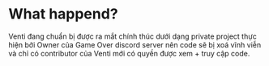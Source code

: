 # What happend?
Venti đang chuẩn bị được ra mắt chính thúc dưới dạng private project thực hiện bởi Owner của Game Over discord server nên code sẽ bị xoá vĩnh viễn và chỉ có contributor của Venti mới có quyền được xem + truy cập code.
